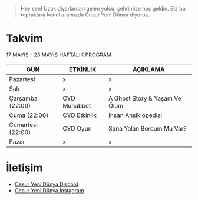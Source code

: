 
> Hey sen! Uzak diyarlardan gelen yolcu, şehrimize hoş geldin. Biz bu topraklara kendi aramızda Cesur Yeni Dünya diyoruz.

# Takvim

17 MAYIS - 23 MAYIS HAFTALIK PROGRAM

| GÜN | ETKİNLİK | AÇIKLAMA
| ------ | ------ | ------ |
| Pazartesi | x | x |
| Salı | x | x |
| Çarşamba (22:00) |  CYD Muhabbet | A Ghost Story & Yaşam Ve Ölüm |
| Cuma (22:00)| CYD Etkinlik |  İnsan Ansiklopedisi |
| Cumartesi (22:00)| CYD Oyun | Sana Yalan Borcum Mu Var? |
| Pazar | x | x |


# İletişim

- [Cesur Yeni Dünya Discord](https://discord.gg/n7g4DSttXT)
- [Cesur Yeni Dünya İnstagram](https://www.instagram.com/cesur.yeni.dunya/)
